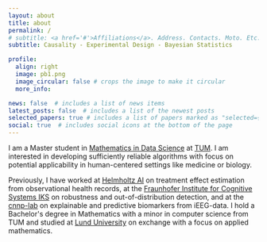 ```yaml
---
layout: about
title: about
permalink: /
# subtitle: <a href='#'>Affiliations</a>. Address. Contacts. Moto. Etc.
subtitle: Causality - Experimental Design - Bayesian Statistics

profile:
  align: right
  image: pb1.png
  image_circular: false # crops the image to make it circular
  more_info: 

news: false  # includes a list of news items
latest_posts: false  # includes a list of the newest posts
selected_papers: true # includes a list of papers marked as "selected={true}"
social: true  # includes social icons at the bottom of the page
---
```


I am a Master student in [Mathematics in Data Science](https://www.tum.de/en/studies/degree-programs/detail/mathematics-in-data-science-master-of-science-msc) at [TUM](https://www.tum.de). I am interested in developing sufficiently reliable algorithms with focus on potential applicability in human-centered settings like medicine or biology.

Previously, I have worked at [Helmholtz AI](https://www.helmholtz.ai/) on treatment effect estimation from observational health records, at the [Fraunhofer Institute for Cognitive Systems IKS](https://www.iks.fraunhofer.de/) on robustness and out-of-distribution detection, and at the [cnnp-lab](https://sites.google.com/view/cnnp-lab/) on explainable and predictive biomarkers from iEEG-data. I hold a Bachelor's degree in Mathematics with a minor in computer science from TUM and studied at [Lund University](https://www.lunduniversity.lu.se/) on exchange with a focus on applied mathematics.